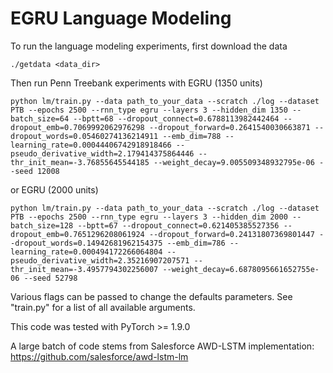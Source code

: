 EGRU Language Modeling
===================
To run the language modeling experiments, first download the data

    ./getdata <data_dir>

Then run Penn Treebank experiments with EGRU (1350 units)

    python lm/train.py --data path_to_your_data --scratch ./log --dataset PTB --epochs 2500 --rnn_type egru --layers 3 --hidden_dim 1350 --batch_size=64 --bptt=68 --dropout_connect=0.6788113982442464 --dropout_emb=0.7069992062976298 --dropout_forward=0.2641540030663871 --dropout_words=0.05460274136214911 --emb_dim=788 --learning_rate=0.00044406742918918466 --pseudo_derivative_width=2.179414375864446 --thr_init_mean=-3.76855645544185 --weight_decay=9.005509348932795e-06 --seed 12008

or EGRU (2000 units)

    python lm/train.py --data path_to_your_data --scratch ./log --dataset PTB --epochs 2500 --rnn_type egru --layers 3 --hidden_dim 2000 --batch_size=128 --bptt=67 --dropout_connect=0.621405385527356 --dropout_emb=0.7651296208061924 --dropout_forward=0.24131807369801447 --dropout_words=0.14942681962154375 --emb_dim=786 --learning_rate=0.000494172266064804 --pseudo_derivative_width=2.35216907207571 --thr_init_mean=-3.4957794302256007 --weight_decay=6.6878095661652755e-06 --seed 52798

Various flags can be passed to change the defaults parameters. 
See "train.py" for a list of all available arguments.

This code was tested with PyTorch >= 1.9.0

A large batch of code stems from Salesforce AWD-LSTM implementation:
https://github.com/salesforce/awd-lstm-lm